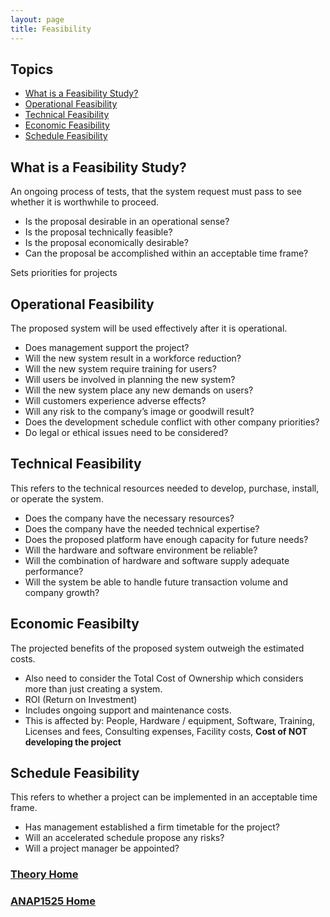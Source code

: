```yaml
---
layout: page
title: Feasibility
---
```


## Topics
* [What is a Feasibility Study?](#study)
* [Operational Feasibility](#operational)
* [Technical Feasibility](#technical)
* [Economic Feasibility](#economic)
* [Schedule Feasibility](#schedule)

## <a ID="study">What is a Feasibility Study?</a>
An ongoing process of tests, that the system request must pass to see whether it is worthwhile to proceed.
* Is the proposal desirable in an operational sense?
* Is the proposal technically feasible?
* Is the proposal economically desirable?
* Can the proposal be accomplished within an acceptable time frame?

Sets priorities for projects

## <a ID="operational">Operational Feasibility</a>
The proposed system will be used effectively after it is operational.
* Does management support the project?
* Will the new system result in a workforce reduction?
* Will the new system require training for users?
* Will users be involved in planning the new system?
* Will the new system place any new demands on users?
* Will customers experience adverse effects?
* Will any risk to the company’s image or goodwill result?
* Does the development schedule conflict with other company priorities?
* Do legal or ethical issues need to be considered?

## <a ID="technical">Technical Feasibility</a>
This refers to the technical resources needed to develop, purchase, install, or operate the system.
* Does the company have the necessary resources?
* Does the company have the needed technical expertise?
* Does the proposed platform have enough capacity for future needs?
* Will the hardware and software environment be reliable?
* Will the combination of hardware and software supply adequate performance?
* Will the system be able to handle future transaction volume and company growth?

## <a ID="economic">Economic Feasibilty</a>
The projected benefits of the proposed system outweigh the estimated costs.
* Also need to consider the Total Cost of Ownership which considers more than just creating a system.
* ROI (Return on Investment)
* Includes ongoing support and maintenance costs.
* This is affected by: People, Hardware / equipment, Software, Training, Licenses and fees, Consulting expenses, Facility costs, **Cost of NOT developing the project**

## <a ID="schedule">Schedule Feasibility</a>
This refers to whether a project can be implemented in an acceptable time frame.
* Has management established a firm timetable for the project?
* Will an accelerated schedule propose any risks?
* Will a project manager be appointed?

### [Theory Home](index.md)
### [ANAP1525 Home](../)